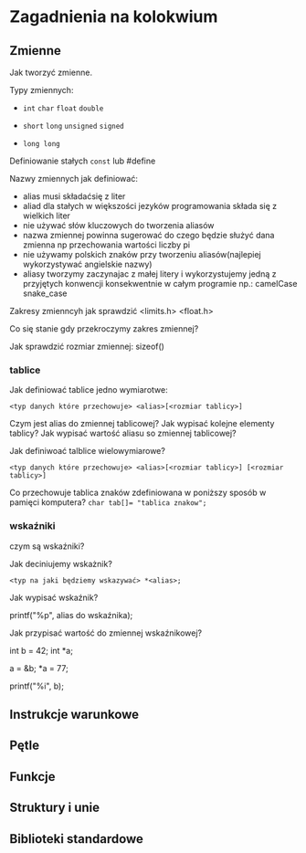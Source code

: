 # Zagadnienia na kolokwium

## Zmienne

Jak tworzyć zmienne.

Typy zmiennych:

- `int` `char` `float` `double` 

- `short` `long` `unsigned` `signed`

- `long long`

Definiowanie stałych `const` lub #define

Nazwy zmiennych jak definiować:
 - alias musi składaćsię z liter
 - aliad dla stałych w większości jezyków programowania składa się z wielkich liter
- nie używać słów kluczowych do tworzenia aliasów
- nazwa zmiennej powinna sugerować do czego będzie służyć dana zmienna np przechowania wartości liczby pi
- nie używamy polskich znaków przy tworzeniu aliasów(najlepiej wykorzystywać angielskie nazwy)
- aliasy tworzymy zaczynajac z małej litery i wykorzystujemy jedną z przyjętych konwencji konsekwentnie w całym programie np.: camelCase snake_case

Zakresy zmienncyh jak sprawdzić <limits.h> <float.h>

Co się stanie gdy przekroczymy zakres zmiennej?

Jak sprawdzić rozmiar zmiennej: sizeof()

### tablice

Jak definiować tablice jedno wymiarotwe:

`<typ danych które przechowuje> <alias>[<rozmiar tablicy>]`

Czym jest alias do zmiennej tablicowej? Jak wypisać kolejne elementy tablicy? Jak wypisać wartość aliasu so zmiennej tablicowej?

Jak definiwoać talblice wielowymiarowe?


`<typ danych które przechowuje> <alias>[<rozmiar tablicy>] [<rozmiar tablicy>]`

Co przechowuje tablica znaków zdefiniowana w poniższy sposób w pamięci komputera?
`char tab[]= "tablica znakow";`


### wskaźniki

czym są wskaźniki?

Jak deciniujemy wskażnik?

`<typ na jaki będziemy wskazywać> *<alias>;`

Jak wypisać wskaźnik?

printf("%p", alias do wskaźnika);

Jak przypisać wartość do zmiennej wskaźnikowej?

int b = 42;
int *a;

a = &b;
*a = 77;

printf("%i", b);


## Instrukcje warunkowe

## Pętle

## Funkcje

## Struktury i unie

## Biblioteki standardowe